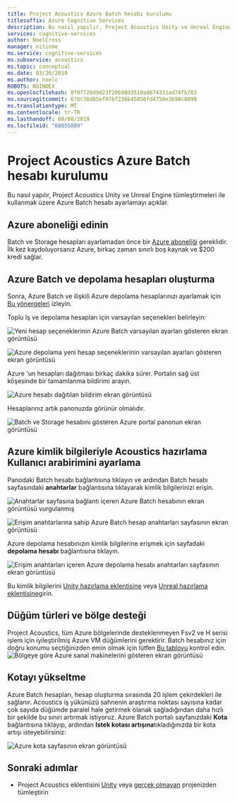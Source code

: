 ```yaml
---
title: Project Acoustics Azure Batch hesabı kurulumu
titlesuffix: Azure Cognitive Services
description: Bu nasıl yapılır, Project Acoustics Unity ve Unreal Engine tümleştirmeleri ile kullanmak üzere Azure Batch hesabı ayarlamayı açıklar.
services: cognitive-services
author: NoelCross
manager: nitinme
ms.service: cognitive-services
ms.subservice: acoustics
ms.topic: conceptual
ms.date: 03/20/2019
ms.author: noelc
ROBOTS: NOINDEX
ms.openlocfilehash: 8f0f726d9d23f20698d3510ad674331ad74fb703
ms.sourcegitcommit: 670c38d85ef97bf236b45850fd4750e3b98c8899
ms.translationtype: MT
ms.contentlocale: tr-TR
ms.lasthandoff: 08/08/2019
ms.locfileid: "68855089"
---
```

# <a name="project-acoustics-azure-batch-account-setup"></a>Project Acoustics Azure Batch hesabı kurulumu
Bu nasıl yapılır, Project Acoustics Unity ve Unreal Engine tümleştirmeleri ile kullanmak üzere Azure Batch hesabı ayarlamayı açıklar.

## <a name="get-an-azure-subscription"></a>Azure aboneliği edinin
Batch ve Storage hesapları ayarlamadan önce bir [Azure aboneliği](https://azure.microsoft.com/free/) gereklidir. İlk kez kaydoluyorsanız Azure, birkaç zaman sınırlı boş kaynak ve $200 kredi sağlar.

## <a name="create-azure-batch-and-storage-accounts"></a>Azure Batch ve depolama hesapları oluşturma
Sonra, Azure Batch ve ilişkili Azure depolama hesaplarınızı ayarlamak için [Bu yönergeleri](https://docs.microsoft.com/azure/batch/batch-account-create-portal) izleyin.

Toplu Iş ve depolama hesapları için varsayılan seçenekleri belirleyin:
  
  ![Yeni hesap seçeneklerinin Azure Batch varsayılan ayarları gösteren ekran görüntüsü](media/new-batch-account-create.png)

  ![Azure depolama yeni hesap seçeneklerinin varsayılan ayarları gösteren ekran görüntüsü](media/batch-storage-account-create.png)

Azure 'un hesapları dağıtması birkaç dakika sürer. Portalın sağ üst köşesinde bir tamamlanma bildirimi arayın.
  
  ![Azure hesabı dağıtılan bildirim ekran görüntüsü](media/batch-accounts-deploy-notification.png)

Hesaplarınız artık panonuzda görünür olmalıdır.
  
  ![Batch ve Storage hesabını gösteren Azure portal panonun ekran görüntüsü](media/azure-portal-dashboard.png)

## <a name="set-up-acoustics-bake-ui-with-azure-credentials"></a>Azure kimlik bilgileriyle Acoustics hazırlama Kullanıcı arabirimini ayarlama
Panodaki Batch hesabı bağlantısına tıklayın ve ardından Batch hesabı sayfasındaki **anahtarlar** bağlantısına tıklayarak kimlik bilgilerinizi erişin.
  
  ![Anahtarlar sayfasına bağlantı içeren Azure Batch hesabının ekran görüntüsü vurgulanmış](media/batch-access-keys.png)

  ![Erişim anahtarlarına sahip Azure Batch hesap anahtarları sayfasının ekran görüntüsü](media/batch-keys-info.png)

Azure depolama hesabınızın kimlik bilgilerine erişmek için sayfadaki **depolama hesabı** bağlantısına tıklayın.
  
  ![Erişim anahtarları içeren Azure depolama hesabı anahtarları sayfasının ekran görüntüsü](media/storage-keys-info.png)

Bu kimlik bilgilerini [Unity hazırlama eklentisine](unity-baking.md) veya [Unreal hazırlama eklentisine](unreal-baking.md)girin.

## <a name="node-types-and-region-support"></a>Düğüm türleri ve bölge desteği
Project Acoustics, tüm Azure bölgelerinde desteklenmeyen Fsv2 ve H serisi işlem için iyileştirilmiş Azure VM düğümlerini gerektirir. Batch hesabınız için doğru konumu seçtiğinizden emin olmak için lütfen [Bu tabloyu](https://azure.microsoft.com/global-infrastructure/services) kontrol edin.
![Bölgeye göre Azure sanal makinelerini gösteren ekran görüntüsü](media/azure-regions.png) 

## <a name="upgrading-your-quota"></a>Kotayı yükseltme
Azure Batch hesapları, hesap oluşturma sırasında 20 işlem çekirdekleri ile sağlanır. Acoustics iş yükünüzü sahnenin araştırma noktası sayısına kadar çok sayıda düğümde paralel hale getirmek olanak sağladığından daha hızlı bir şekilde bu sınırı artırmak istiyoruz. Azure Batch portalı sayfanızdaki **Kota** bağlantısına tıklayıp, ardından **Istek kotası artışına**tıkladığınızda bir kota artışı isteyebilirsiniz:

![Azure kota sayfasının ekran görüntüsü](media/azure-quotas.png)

## <a name="next-steps"></a>Sonraki adımlar
* Project Acoustics eklentisini [Unity](unity-integration.md) veya [gerçek olmayan](unreal-integration.md) projenizden tümleştirin

